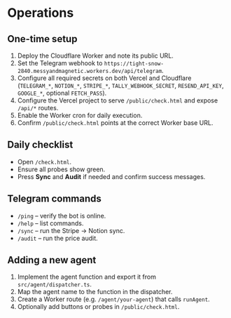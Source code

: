 # Operations

## One-time setup
1. Deploy the Cloudflare Worker and note its public URL.
2. Set the Telegram webhook to `https://tight-snow-2840.messyandmagnetic.workers.dev/api/telegram`.
3. Configure all required secrets on both Vercel and Cloudflare (`TELEGRAM_*`, `NOTION_*`, `STRIPE_*`, `TALLY_WEBHOOK_SECRET`, `RESEND_API_KEY`, `GOOGLE_*`, optional `FETCH_PASS`).
4. Configure the Vercel project to serve `/public/check.html` and expose `/api/*` routes.
5. Enable the Worker cron for daily execution.
6. Confirm `/public/check.html` points at the correct Worker base URL.

## Daily checklist
- Open `/check.html`.
- Ensure all probes show green.
- Press **Sync** and **Audit** if needed and confirm success messages.

## Telegram commands
- `/ping` – verify the bot is online.
- `/help` – list commands.
- `/sync` – run the Stripe → Notion sync.
- `/audit` – run the price audit.

## Adding a new agent
1. Implement the agent function and export it from `src/agent/dispatcher.ts`.
2. Map the agent name to the function in the dispatcher.
3. Create a Worker route (e.g. `/agent/your-agent`) that calls `runAgent`.
4. Optionally add buttons or probes in `/public/check.html`.
